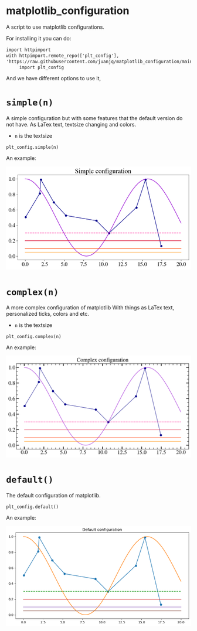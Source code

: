 # matplotlib_configuration
A script to use matplotlib configurations.

For installing it you can do:

```
import httpimport
with httpimport.remote_repo(['plt_config'], 'https://raw.githubusercontent.com/juanjq/matplotlib_configuration/main'):
     import plt_config 
```

And we have different options to use it,

# `simple(n)`
A simple configuration but with some features that the default version do not have. As LaTex text, textsize changing and colors.

* `n` is the textsize
 
```
plt_config.simple(n)
```

An example:

![alt text](https://github.com/juanjq/matplotlib_configuration/blob/main/data/simple.png?raw=true)


# `complex(n)`
A more complex configuration of matplotlib With things as LaTex text, personalized ticks, colors and etc.

* `n` is the textsize
 
```
plt_config.complex(n)
```

An example:

<img src="https://github.com/juanjq/matplotlib_configuration/blob/main/data/complex.png?raw=true" width="830">


# `default()`
The default configuration of matplotlib.
 
```
plt_config.default()
```

An example:

![alt text](https://github.com/juanjq/matplotlib_configuration/blob/main/data/default.png?raw=true)

